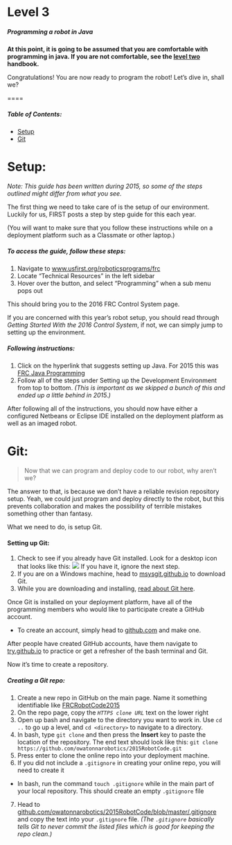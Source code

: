 # Level 3 #
##### *Programming a robot in Java* #####
**At this point, it is going to be assumed that you are comfortable with programming in java. If you are not comfortable, see the [level two](level-2.md) handbook.**

Congratulations! You are now ready to program the robot! Let’s dive in, shall we?

====

##### Table of Contents: #####
* [Setup](#setup)
* [Git](#git)



# Setup: #
*Note: This guide has been written during 2015, so some of the steps outlined might differ from what you see.*

The first thing we need to take care of is the setup of our environment. Luckily for us, FIRST posts a step by step guide for this each year.

(You will want to make sure that you follow these instructions while on a deployment platform such as a Classmate or other laptop.)

##### To access the guide, follow these steps: #####

1.	Navigate to www.usfirst.org/roboticsprograms/frc
2.	Locate “Technical Resources” in the left sidebar
3.	Hover over the button, and select “Programming” when a sub menu pops out

This should bring you to the 2016 FRC Control System page.

If you are concerned with this year’s robot setup, you should read through *Getting Started With the 2016 Control System*, if not, we can simply jump to setting up the environment.

##### Following instructions: #####
1.	Click on the hyperlink that suggests setting up Java. For 2015 this was [FRC Java Programming](http://wpilib.screenstepslive.com/s/4485/m/13809)
2.	Follow all of the steps under Setting up the Development Environment from top to bottom. *(This is important as we skipped a bunch of this and ended up a little behind in 2015.)*

After following all of the instructions, you should now have either a configured Netbeans or Eclipse IDE installed on the deployment platform as well as an imaged robot.



# Git: #
> Now that we can program and deploy code to our robot, why aren’t we?

The answer to that, is because we don’t have a reliable revision repository setup. Yeah, we could just program and deploy directly to the robot, but this prevents collaboration and makes the possibility of terrible mistakes something other than fantasy.

What we need to do, is setup Git.

#### Setting up Git: ####

1.	Check to see if you already have Git installed. Look for a desktop icon that looks like this: ![](http://git-scm.com/images/logos/downloads/Git-Icon-1788C.png) If you have it, ignore the next step.
2.	If you are on a Windows machine, head to [msysgit.github.io](http://msysgit.github.io/) to download Git.
3.	While you are downloading and installing, [read about Git here](http://git-scm.com/about).

Once Git is installed on your deployment platform, have all of the programming members who would like to participate create a GitHub account.

* To create an account, simply head to [github.com](https://github.com/) and make one.

After people have created GitHub accounts, have them navigate to [try.github.io](https://try.github.io/levels/1/challenges/1) to practice or get a refresher of the bash terminal and Git.

Now it’s time to create a repository.

##### Creating a Git repo: #####

1.	Create a new repo in GitHub on the main page. Name it something identifiable like [FRCRobotCode2015](https://github.com/owatonnarobotics/2015RobotCode)
2.	On the repo page, copy the *`HTTPS clone URL`* text on the lower right
3.	Open up bash and navigate to the directory you want to work in. Use `cd ..` to go up a level, and `cd <directory>` to navigate to a directory.
4.	In bash, type `git clone` and then press the **Insert** key to paste the location of the repository. The end text should look like this: `git clone https://github.com/owatonnarobotics/2015RobotCode.git`
5.	Press enter to clone the online repo into your deployment machine.
6.	If you did not include a `.gitignore` in creating your online repo, you will need to create it
  * In bash, run the command `touch .gitignore` while in the main part of your local repository. This should create an empty `.gitignore` file
7.	Head to [github.com/owatonnarobotics/2015RobotCode/blob/master/.gitignore](https://github.com/owatonnarobotics/2015RobotCode/blob/master/.gitignore) and copy the text into your `.gitignore` file. *(The `.gitignore` basically tells Git to never commit the listed files which is good for keeping the repo clean.)*
